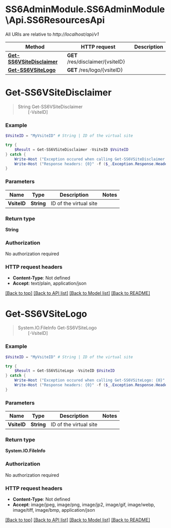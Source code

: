 # SS6AdminModule.SS6AdminModule\Api.SS6ResourcesApi

All URIs are relative to *http://localhost/api/v1*

Method | HTTP request | Description
------------- | ------------- | -------------
[**Get-SS6VSiteDisclaimer**](SS6ResourcesApi.md#Get-SS6VSiteDisclaimer) | **GET** /res/disclaimer/{vsiteID} | 
[**Get-SS6VSiteLogo**](SS6ResourcesApi.md#Get-SS6VSiteLogo) | **GET** /res/logo/{vsiteID} | 


<a name="Get-SS6VSiteDisclaimer"></a>
# **Get-SS6VSiteDisclaimer**
> String Get-SS6VSiteDisclaimer<br>
> &nbsp;&nbsp;&nbsp;&nbsp;&nbsp;&nbsp;&nbsp;&nbsp;[-VsiteID] <String><br>



### Example
```powershell
$VsiteID = "MyVsiteID" # String | ID of the virtual site

try {
    $Result = Get-SS6VSiteDisclaimer -VsiteID $VsiteID
} catch {
    Write-Host ("Exception occured when calling Get-SS6VSiteDisclaimer: {0}" -f ($_.ErrorDetails | ConvertFrom-Json))
    Write-Host ("Response headers: {0}" -f ($_.Exception.Response.Headers | ConvertTo-Json))
}
```

### Parameters

Name | Type | Description  | Notes
------------- | ------------- | ------------- | -------------
 **VsiteID** | **String**| ID of the virtual site | 

### Return type

**String**

### Authorization

No authorization required

### HTTP request headers

 - **Content-Type**: Not defined
 - **Accept**: text/plain, application/json

[[Back to top]](#) [[Back to API list]](../README.md#documentation-for-api-endpoints) [[Back to Model list]](../README.md#documentation-for-models) [[Back to README]](../README.md)

<a name="Get-SS6VSiteLogo"></a>
# **Get-SS6VSiteLogo**
> System.IO.FileInfo Get-SS6VSiteLogo<br>
> &nbsp;&nbsp;&nbsp;&nbsp;&nbsp;&nbsp;&nbsp;&nbsp;[-VsiteID] <String><br>



### Example
```powershell
$VsiteID = "MyVsiteID" # String | ID of the virtual site

try {
    $Result = Get-SS6VSiteLogo -VsiteID $VsiteID
} catch {
    Write-Host ("Exception occured when calling Get-SS6VSiteLogo: {0}" -f ($_.ErrorDetails | ConvertFrom-Json))
    Write-Host ("Response headers: {0}" -f ($_.Exception.Response.Headers | ConvertTo-Json))
}
```

### Parameters

Name | Type | Description  | Notes
------------- | ------------- | ------------- | -------------
 **VsiteID** | **String**| ID of the virtual site | 

### Return type

**System.IO.FileInfo**

### Authorization

No authorization required

### HTTP request headers

 - **Content-Type**: Not defined
 - **Accept**: image/jpeg, image/png, image/jp2, image/gif, image/webp, image/tiff, image/bmp, application/json

[[Back to top]](#) [[Back to API list]](../README.md#documentation-for-api-endpoints) [[Back to Model list]](../README.md#documentation-for-models) [[Back to README]](../README.md)

